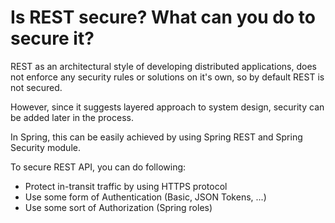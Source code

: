 # Is REST secure? What can you do to secure it?
REST as an architectural style of developing distributed applications, does not enforce any security rules or solutions 
on it's own, so by default REST is not secured.

However, since it suggests layered approach to system design, security can be added later in the process.

In Spring, this can be easily achieved by using Spring REST and Spring Security module.

To secure REST API, you can do following:
- Protect in-transit traffic by using HTTPS protocol
- Use some form of Authentication (Basic, JSON Tokens, ...)
- Use some sort of Authorization (Spring roles)

